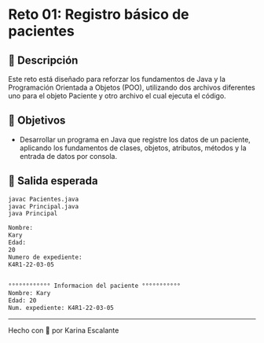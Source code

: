 # Reto 01: Registro básico de pacientes

## 🤍 Descripción
Este reto está diseñado para reforzar los fundamentos de Java y la Programación Orientada a Objetos (POO), utilizando dos archivos diferentes uno para el objeto Paciente y otro archivo el cual ejecuta el código.

## 🤍 Objetivos
- Desarrollar un programa en Java que registre los datos de un paciente, aplicando los fundamentos de clases, objetos, atributos, métodos y la entrada de datos por consola.

## 🤍 Salida esperada 
```bash
javac Pacientes.java
javac Principal.java
java Principal

Nombre: 
Kary
Edad: 
20
Numero de expediente: 
K4R1-22-03-05

 
°°°°°°°°°°°° Informacion del paciente °°°°°°°°°°° 
Nombre: Kary
Edad: 20
Num. expediente: K4R1-22-03-05

```
---
Hecho con 🤍 por Karina Escalante

